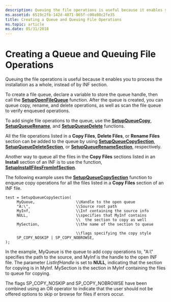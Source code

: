 ```yaml
---
description: Queuing the file operations is useful because it enables you to process the installation as a whole, instead of by INF section.
ms.assetid: 6519c2fb-142d-4071-865f-c00a98c2fe35
title: Creating a Queue and Queuing File Operations
ms.topic: article
ms.date: 05/31/2018
---
```


# Creating a Queue and Queuing File Operations

Queuing the file operations is useful because it enables you to process the installation as a whole, instead of by INF section.

To create a file queue, declare a variable to store the queue handle, then call the [**SetupOpenFileQueue**](/windows/desktop/api/Setupapi/nf-setupapi-setupopenfilequeue) function. After the queue is created, you can queue copy, rename, and delete operations, as well as scan the file queue to verify enqueued operations.

To add single file operations to the queue, use the [**SetupQueueCopy**](/windows/desktop/api/Setupapi/nf-setupapi-setupqueuecopya), [**SetupQueueRename**](/windows/desktop/api/Setupapi/nf-setupapi-setupqueuerenamea), and [**SetupQueueDelete**](/windows/desktop/api/Setupapi/nf-setupapi-setupqueuedeletea) functions.

All the file operations listed in a **Copy Files**, **Delete Files**, or **Rename Files** section can be added to the queue by using [**SetupQueueCopySection**](/windows/desktop/api/Setupapi/nf-setupapi-setupqueuecopysectiona), [**SetupQueueDeleteSection**](/windows/desktop/api/Setupapi/nf-setupapi-setupqueuedeletesectiona), or [**SetupQueueRenameSection**](/windows/desktop/api/Setupapi/nf-setupapi-setupqueuerenamesectiona), respectively.

Another way to queue all the files in the **Copy Files** sections listed in an **Install** section of an INF is to use the function, [**SetupInstallFilesFromInfSection**](/windows/desktop/api/Setupapi/nf-setupapi-setupinstallfilesfrominfsectiona).

The following example uses the [**SetupQueueCopySection**](/windows/desktop/api/Setupapi/nf-setupapi-setupqueuecopysectiona) function to enqueue copy operations for all the files listed in a **Copy Files** section of an INF file.

``` syntax
test = SetupQueueCopySection(
     MyQueue,                  \\Handle to the open queue
     "A:\",                    \\Source root path
     MyInf,                    \\Inf containing the source info
     NULL,                     \\specifies that MyInf contains 
                               \\  the section to copy as well
     MySection,                \\the name of the section to queue
  
                               \\flags specifying the copy style
     SP_COPY_NOSKIP | SP_COPY_NOBROWSE,
);
```

In the example, MyQueue is the queue to add copy operations to, "A:\\" specifies the path to the source, and MyInf is the handle to the open INF file. The parameter *ListInfHandle* is set to **NULL**, indicating that the section for copying is in MyInf. MySection is the section in MyInf containing the files to queue for copying.

The flags SP\_COPY\_NOSKIP and SP\_COPY\_NOBROWSE have been combined using an OR operator to indicate that the user should not be offered options to skip or browse for files if errors occur.

 

 



